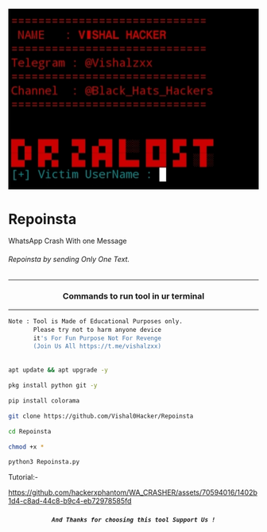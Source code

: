 ![PicsArt_05-26-10 36 25](https://github.com/Vishal0Hacker/Repoinsta/blob/main/View/IMG_20250328_091220.jpg)


# Repoinsta
WhatsApp Crash With one  Message

###### Repoinsta by  sending Only One Text.
***
### <p align="center">Commands to run tool in ur terminal
***

```bash
Note : Tool is Made of Educational Purposes only.
       Please try not to harm anyone device 
       it's For Fun Purpose Not For Revenge
       (Join Us All https://t.me/vishalzxx)
   
```



```bash
apt update && apt upgrade -y
```
```bash
pkg install python git -y
```
```bash
pip install colorama
```
```bash
git clone https://github.com/Vishal0Hacker/Repoinsta
```
```bash
cd Repoinsta
```
```bash
chmod +x * 
```
```bash
python3 Repoinsta.py
```

Tutorial:-


https://github.com/hackerxphantom/WA_CRASHER/assets/70594016/1402b1d4-c8ad-44c8-b9c4-eb72978585fd




##### <p align="center">```And Thanks for choosing this tool Support Us !```
